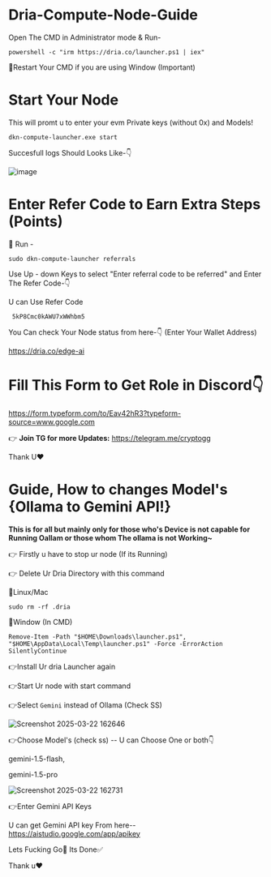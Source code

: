 #  **Dria-Compute-Node-Guide**

Open The CMD in Administrator mode & Run-

```
powershell -c "irm https://dria.co/launcher.ps1 | iex"
```
🔺Restart Your CMD if you are using Window (Important)

# Start Your Node

This will promt u to enter your evm Private keys (without 0x) and Models!

```
dkn-compute-launcher.exe start
```

Succesfull logs Should Looks Like-👇

![image](https://github.com/user-attachments/assets/6b96a558-416c-4267-ac6e-4e2a3b202e9c)

# Enter Refer Code to Earn Extra Steps (Points)

🙌 Run - 
```
sudo dkn-compute-launcher referrals
``` 

Use Up - down Keys to select "Enter referral code to be referred" and Enter The Refer Code-👇

 
 U can Use  Refer Code

```
 5kP8Cmc0kAWU7xWWhbm5
```


You Can check Your Node status from here-👇 (Enter Your Wallet Address)

https://dria.co/edge-ai

# Fill This Form to Get Role in Discord👇

https://form.typeform.com/to/Eav42hR3?typeform-source=www.google.com


👉 **Join TG for more Updates:** https://telegram.me/cryptogg

Thank U❤️








  # **Guide, How to changes Model's  {Ollama to Gemini API!}**

**This is for all but mainly only for those who's Device is not capable for Running Oallam or those whom The ollama is not Working~**

👉 Firstly u have to stop ur node (If its Running)

👉 Delete Ur Dria Directory with this command

🔺Linux/Mac 
```
sudo rm -rf .dria
```

🔺Window (In CMD)

```
Remove-Item -Path "$HOME\Downloads\launcher.ps1", "$HOME\AppData\Local\Temp\launcher.ps1" -Force -ErrorAction SilentlyContinue
```

👉Install Ur dria Launcher again

👉Start Ur node with start command

👉Select `Gemini` instead of Ollama (Check SS)

![Screenshot 2025-03-22 162646](https://github.com/user-attachments/assets/412fc2c7-d191-4387-bed2-1a1fef6de19e)

👉Choose Model's (check ss)     -- U can Choose One or both👇

gemini-1.5-flash,

gemini-1.5-pro

![Screenshot 2025-03-22 162731](https://github.com/user-attachments/assets/e4717d01-14c1-4ee0-b45e-0d61c58b9b18)

👉Enter Gemini API Keys

U can get Gemini API key From here--  https://aistudio.google.com/app/apikey


Lets Fucking Go🚀 Its Done✅

Thank u❤️
```
